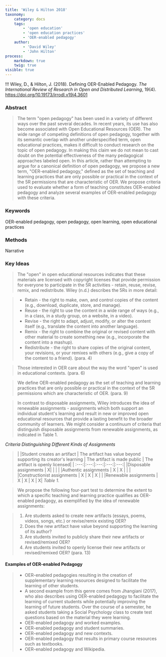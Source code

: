 ```yaml
---
title: 'Wiley & Hilton 2018'
taxonomy:
    category: docs
    tags:
        - 'open education'
        - 'open education practices'
        - 'OER-enabled pedagogy'
    author:
        - 'David Wiley'
        - 'John Hilton'
process:
    markdown: true
    twig: true
visible: true
---
```


!!! Wiley, D., & Hilton, J. (2018). Defining OER-Enabled Pedagogy. *The International Review of Research in Open and Distributed Learning*, 19(4). https://doi.org/10.19173/irrodl.v19i4.3601




### Abstract

> The term "open pedagogy" has been used in a variety of different ways over the past several decades. In recent years, its use has also become associated with Open Educational Resources (OER). The wide range of competing definitions of open pedagogy, together with its semantic overlap with another underspecified term, open educational practices, makes it difficult to conduct research on the topic of open pedagogy. In making this claim we do not mean to cast doubt on the potential effectiveness of the many pedagogical approaches labeled open. In this article, rather than attempting to argue for a canonical definition of open pedagogy, we propose a new term, "OER-enabled pedagogy," defined as the set of teaching and learning practices that are only possible or practical in the context of the 5R permissions that are characteristic of OER. We propose criteria used to evaluate whether a form of teaching constitutes OER-enabled pedagogy and analyze several examples of OER-enabled pedagogy with these criteria.


### Keywords
OER-enabled pedagogy, open pedagogy, open learning, open educational practices

### Methods

Narrative

### Key Ideas

> The "open" in open educational resources indicates that these materials are licensed with copyright licenses that provide permission for everyone to participate in the 5R activities - retain, reuse, revise, remix, and redistribute. Wiley (n.d.) describes the 5Rs in more detail:

> - Retain - the right to make, own, and control copies of the content (e.g., download, duplicate, store, and manage).
> - Reuse - the right to use the content in a wide range of ways (e.g., in a class, in a study group, on a website, in a video).
> - Revise - the right to adapt, adjust, modify, or alter the content itself (e.g., translate the content into another language).
> - Remix - the right to combine the original or revised content with other material to create something new (e.g., incorporate the content into a mashup).
> - Redistribute - the right to share copies of the original content, your revisions, or your remixes with others (e.g., give a copy of the content to a friend). (para. 4)

> Those interested in OER care about the way the word "open" is used in educational contexts. (para. 6)

> We define OER-enabled pedagogy as the set of teaching and learning practices that are only possible or practical in the context of the 5R permissions which are characteristic of OER. (para. 9)

> In contrast to disposable assignments, Wiley introduces the idea of renewable assignments - assignments which both support an individual student's learning and result in new or improved open educational resources that provide a lasting benefit to the broader community of learners.
> We might consider a continuum of criteria that distinguish disposable assignments from renewable assignments, as indicated in Table 1.
>  
*Criteria Distinguishing Different Kinds of Assignments*

> |  |Student creates an artifact |	The artifact has value beyond supporting its creator's learning |	The artifact is made public |	The artifact is openly licensed|
  | :---:|:---:|:---:|:---:|:---:|
|Disposable assignments |	X|  |  |  |
|Authentic assignments |	X |	X |  |		|
|Constructionist assignments |	X |	X |	X |  |
|Renewable assignments |	X |	X |	X |	X|
*Table 1.*

>We propose the following four-part test to determine the extent to which a specific teaching and learning practice qualifies as OER-enabled pedagogy, as exemplified by the idea of renewable assignments:

> 1. Are students asked to create new artifacts (essays, poems, videos, songs, etc.) or revise/remix existing OER?
> 1. Does the new artifact have value beyond supporting the learning of its author?
> 1. Are students invited to publicly share their new artifacts or revised/remixed OER?
> 1. Are students invited to openly license their new artifacts or revised/remixed OER? (para. 13)

#### Examples of OER-enabled Pedagogy
> - OER-enabled pedagogies resulting in the creation of supplementary learning resources designed to facilitate the learning of other students.
> - A second example from this genre comes from Jhangiani (2017), who also describes using OER-enabled pedagogy to facilitate the learning of current students while potentially improving the learning of future students. Over the course of a semester, he asked students taking a Social Psychology class to create test questions based on the material they were learning.
> - OER-enabled pedagogy and worked examples.
> - OER-enabled pedagogy and student summaries.
> - OER-enabled pedagogy and new contexts.
> - OER-enabled pedagogy that results in primary course resources such as textbooks.
> - OER-enabled pedagogy and Wikipedia.
